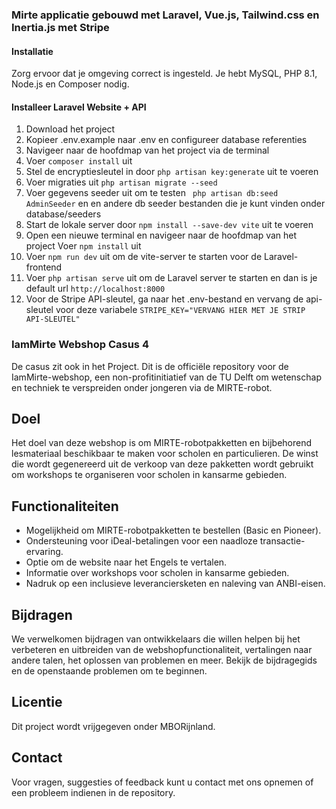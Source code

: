 ### Mirte applicatie gebouwd met Laravel, Vue.js, Tailwind.css en Inertia.js met Stripe 

#### Installatie

Zorg ervoor dat je omgeving correct is ingesteld. Je hebt MySQL, PHP 8.1, Node.js en Composer nodig.

#### Installeer Laravel Website + API

1. Download het project 
2. Kopieer .env.example naar .env en configureer database referenties
3. Navigeer naar de hoofdmap van het project via de terminal
4. Voer `composer install` uit
5. Stel de encryptiesleutel in door `php artisan key:generate` uit te voeren
6. Voer migraties uit `php artisan migrate --seed`
7. Voer gegevens seeder uit om te testen ``` php artisan db:seed AdminSeeder``` en en andere db seeder bestanden die je kunt vinden onder database/seeders
8. Start de lokale server door `npm install --save-dev vite` uit te voeren
9. Open een nieuwe terminal en navigeer naar de hoofdmap van het project
   Voer `npm install` uit
10. Voer `npm run dev` uit om de vite-server te starten voor de Laravel-frontend
11. Voer `php artisan serve` uit om de Laravel server te starten en dan is je default url `http://localhost:8000`
12. Voor de Stripe API-sleutel, ga naar het .env-bestand en vervang de api-sleutel voor deze variabele ```STRIPE_KEY="VERVANG HIER MET JE STRIP API-SLEUTEL"```

### IamMirte Webshop Casus 4
De casus zit ook in het Project.
Dit is de officiële repository voor de IamMirte-webshop, een non-profitinitiatief van de TU Delft om wetenschap en techniek te verspreiden onder jongeren via de MIRTE-robot.

## Doel

Het doel van deze webshop is om MIRTE-robotpakketten en bijbehorend lesmateriaal beschikbaar te maken voor scholen en particulieren. De winst die wordt gegenereerd uit de verkoop van deze pakketten wordt gebruikt om workshops te organiseren voor scholen in kansarme gebieden.

## Functionaliteiten

- Mogelijkheid om MIRTE-robotpakketten te bestellen (Basic en Pioneer).
- Ondersteuning voor iDeal-betalingen voor een naadloze transactie-ervaring.
- Optie om de website naar het Engels te vertalen.
- Informatie over workshops voor scholen in kansarme gebieden.
- Nadruk op een inclusieve leveranciersketen en naleving van ANBI-eisen.

## Bijdragen

We verwelkomen bijdragen van ontwikkelaars die willen helpen bij het verbeteren en uitbreiden van de webshopfunctionaliteit, vertalingen naar andere talen, het oplossen van problemen en meer. Bekijk de bijdragegids en de openstaande problemen om te beginnen.

## Licentie

Dit project wordt vrijgegeven onder MBORijnland.

## Contact

Voor vragen, suggesties of feedback kunt u contact met ons opnemen of een probleem indienen in de repository.
